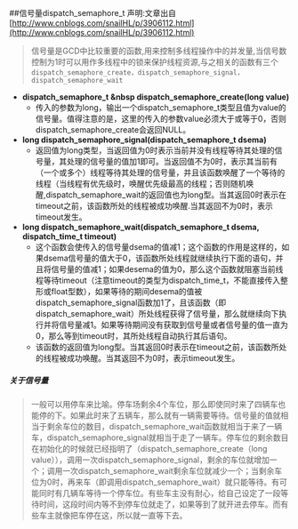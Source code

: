 ##信号量dispatch_semaphore_t
声明:文章出自[http://www.cnblogs.com/snailHL/p/3906112.html](http://www.cnblogs.com/snailHL/p/3906112.html)
> 信号量是GCD中比较重要的函数,用来控制多线程操作中的并发量,当信号数控制为1时可以用作多线程中的锁来保护线程资源,与之相关的函数有三个`dispatch_semaphore_create，dispatch_semaphore_signal，dispatch_semaphore_wait`

* **dispatch_semaphore_t &nbsp dispatch_semaphore_create(long value)**
    - 传入的参数为long，输出一个dispatch_semaphore_t类型且值为value的信号量。值得注意的是，这里的传入的参数value必须大于或等于0，否则dispatch_semaphore_create会返回NULL。 
* **long dispatch_semaphore_signal(dispatch_semaphore_t dsema)**
    - 返回值为long类型，当返回值为0时表示当前并没有线程等待其处理的信号量，其处理的信号量的值加1即可。当返回值不为0时，表示其当前有（一个或多个）线程等待其处理的信号量，并且该函数唤醒了一个等待的线程（当线程有优先级时，唤醒优先级最高的线程；否则随机唤醒,dispatch_semaphore_wait的返回值也为long型。当其返回0时表示在timeout之前，该函数所处的线程被成功唤醒.当其返回不为0时，表示timeout发生。
* **long dispatch_semaphore_wait(dispatch_semaphore_t dsema, dispatch_time_t timeout)**
    - 这个函数会使传入的信号量dsema的值减1；这个函数的作用是这样的，如果dsema信号量的值大于0，该函数所处线程就继续执行下面的语句，并且将信号量的值减1；如果desema的值为0，那么这个函数就阻塞当前线程等待timeout（注意timeout的类型为dispatch_time_t，不能直接传入整形或float型数），如果等待的期间desema的值被dispatch_semaphore_signal函数加1了，且该函数（即dispatch_semaphore_wait）所处线程获得了信号量，那么就继续向下执行并将信号量减1。如果等待期间没有获取到信号量或者信号量的值一直为0，那么等到timeout时，其所处线程自动执行其后语句。
    - 该函数的返回值为long型。当其返回0时表示在timeout之前，该函数所处的线程被成功唤醒。当其返回不为0时，表示timeout发生。
    
##### 关于信号量
> 一般可以用停车来比喻。停车场剩余4个车位，那么即使同时来了四辆车也能停的下。如果此时来了五辆车，那么就有一辆需要等待。信号量的值就相当于剩余车位的数目，dispatch_semaphore_wait函数就相当于来了一辆车，dispatch_semaphore_signal就相当于走了一辆车。停车位的剩余数目在初始化的时候就已经指明了（dispatch_semaphore_create（long value）），调用一次dispatch_semaphore_signal，剩余的车位就增加一个；调用一次dispatch_semaphore_wait剩余车位就减少一个；当剩余车位为0时，再来车（即调用dispatch_semaphore_wait）就只能等待。有可能同时有几辆车等待一个停车位。有些车主没有耐心，给自己设定了一段等待时间，这段时间内等不到停车位就走了，如果等到了就开进去停车。而有些车主就像把车停在这，所以就一直等下去。
